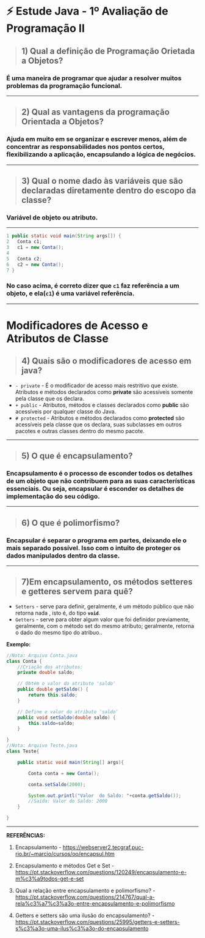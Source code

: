 # :zap: Estude Java - 1º Avaliação de Programação II

> ## __1) Qual a definição de Programação Orietada a Objetos?__
 ### É uma maneira de programar que ajudar a resolver muitos problemas da programação funcional.
----

> ## __2) Qual as vantagens da programação Orientada a Objetos?__
### Ajuda em muito em se organizar e escrever menos, além de concentrar as responsabilidades nos pontos certos, flexibilizando a aplicação, encapsulando a lógica de negócios.
---
> ## __3) Qual o nome dado às variáveis que são declaradas diretamente dentro do escopo da classe?__
### Variável de objeto ou atributo.
---


``` java
1 public static void main(String args[]) {
2   Conta c1;
3   c1 = new Conta();
4 
5   Conta c2;
6   c2 = new Conta();
7 }
```
### No caso acima, é correto dizer que `c1` __faz referência a um objeto__, e ela(`c1`) é uma variável referência.
---
# Modificadores de Acesso e Atributos de Classe

> ## __4) Quais são o modificadores de acesso em java?__
- `- private` - É o modificador de acesso mais restritivo que existe. Atributos e métodos declarados como __private__ são acessíveis somente pela classe que os declara.
- `+ public` - Atributos, métodos e classes declarados como __public__ são acessíveis por qualquer classe do Java.
- `# protected` - Atributos e métodos declarados como __protected__ são acessíveis pela classe que os declara, suas subclasses em outros pacotes e outras classes dentro do mesmo pacote.
---
> ## __5) O que é encapsulamento?__
 ### Encapsulamento é o processo de esconder todos os detalhes de um objeto que não contribuem para as suas características essenciais. Ou seja, encapsular é esconder os detalhes de implementação do seu código.
 ---
> ## __6) O que é polimorfismo?__
### Encapsular é separar o programa em partes, deixando ele o mais separado possível. Isso com o intuito de proteger os dados manipulados dentro da classe.
---
> ## __7)Em encapsulamento, os métodos setteres e getteres servem para quê?__
- `Setters` - serve para definir, geralmente, é um método público que não retorna nada , isto é, do tipo **`void`**.
- `Getters` - serve para obter algum valor que foi definidor previamente, geralmente, com o método set do mesmo atributo; geralmente, retorna o dado do mesmo tipo do atribuo..

**Exemplo:**
```java
//Nota: Arquivo Conta.java
class Conta {
    //Criação dos atributos:
    private double saldo;

    // Obtém o valor do atributo 'saldo'
    public double getSaldo() {
        return this.saldo;
    }

    // Define o valor do atributo 'saldo'
    public void setSaldo(double saldo) {
        this.saldo=saldo;
    }

}
//Nota: Arquivo Teste.java
class Teste{

    public static void main(String[] args){

        Conta conta = new Conta();

        conta.setSaldo(2000);

        System.out.printl("Valor  do Saldo: "+conta.getSaldo());
        //Saída: Valor do Saldo: 2000
    }

}
```









---

 __REFERÊNCIAS:__

 1. Encapsulamento - https://webserver2.tecgraf.puc-rio.br/~marcio/cursos/oo/encapsul.htm
 2. Encapsulamento e métodos Get e Set - https://pt.stackoverflow.com/questions/120249/encapsulamento-e-m%c3%a9todos-get-e-set
3. Qual a relação entre encapsulamento e polimorfismo? - 
 https://pt.stackoverflow.com/questions/214767/qual-a-rela%c3%a7%c3%a3o-entre-encapsulamento-e-polimorfismo

4. Getters e setters são uma ilusão do encapsulamento? - https://pt.stackoverflow.com/questions/25995/getters-e-setters-s%c3%a3o-uma-ilus%c3%a3o-do-encapsulamento